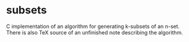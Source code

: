 subsets
=======

C implementation of an algorithm for generating k-subsets of an n-set. There is also TeX source of an unfinished note describing the algorithm. 
